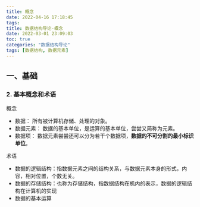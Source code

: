 ```yaml
---
title: 概念
date: 2022-04-16 17:18:45
tags:
title: 数据结构导论-概念
date: 2022-03-01 23:09:03
toc: true
categories: "数据结构导论"
tags: [数据结构, 数据元素]
---
```

## 一、基础

### 2. 基本概念和术语  
概念
* 数据： 所有被计算机存储、处理的对象。
* 数据元素： 数据的基本单位，是运算的基本单位，尝尝又简称为元素。
* 数据项： 数据元素尝尝还可以分为若干个数据项，**数据的不可分割的最小标识单位**。

术语
* 数据的逻辑结构：指数据元素之间的结构关系，与数据元素本身的形式，内容，相对位置，个数无关。
* 数据的存储结构：也称为存储结构，指数据结构在机内的表示，数据的逻辑结构在计算机的实现
* 数据的基本运算



 

